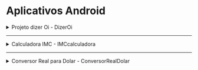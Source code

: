 # Aplicativos Android

<details>
<summary>Projeto dizer Oi - DizerOi</summary>

## Projeto de Estudos Android

### Descrição
O projeto "Projeto dizer Oi" serve inicialmente para estudos voltados ao desenvolvimento android, onde o usuário irá digiar um nome e ao clicar com o botão vai retornar uma mensagem: "Olá, nome_digitado"

### Recursos Principais
- Projeto para estudo em Android utilizando Kotlin e Java.

### Tecnologias Utilizadas
- **Java:** Plataforma de desenvolvimento que oferece uma abordagem eficiente e poderosa para criar aplicativos escaláveis e de alto desempenho.
- **Kotlin:** Linguagem moderna e concisa para o desenvolvimento Android.
- **Android Studio:** Ambiente de desenvolvimento integrado para criação de aplicativos Android.
</details>

---

<details>
<summary>Calculadora IMC - IMCcalculadora</summary>

## Middleware para Integração com APIs

### Descrição
O projeto "Calculadora IMC" para realizar cálculo e mostra o resultado do IMC na tela.

### Recursos Principais
- Calculo do IMC.

### Tecnologias Utilizadas
- **Java:** Plataforma de desenvolvimento que oferece uma abordagem eficiente e poderosa para criar aplicativos escaláveis e de alto desempenho.
- **Kotlin:** Linguagem moderna e concisa para o desenvolvimento Android.
- **Android Studio:** Ambiente de desenvolvimento integrado para criação de aplicativos Android.
</details>

---

<details>
<summary>Conversor Real para Dolar - ConversorRealDolar</summary>

## Projeto de Estudos Android

### Descrição
O projeto "Conversor Real para Dolar" é para converter um valor real para em dolar hoje com o dolar 4.89$ valor fixo.

### Recursos Principais
- Projeto para estudo em Android utilizando Kotlin e Java.

### Tecnologias Utilizadas
- **Java:** Plataforma de desenvolvimento que oferece uma abordagem eficiente e poderosa para criar aplicativos escaláveis e de alto desempenho.
- **Kotlin:** Linguagem moderna e concisa para o desenvolvimento Android.
- **Android Studio:** Ambiente de desenvolvimento integrado para criação de aplicativos Android.
</details> 